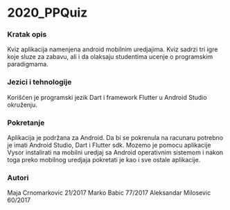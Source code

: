 # 2020_PPQuiz

### Kratak opis
Kviz aplikacija namenjena android mobilnim uredjajima. Kviz sadrzi tri igre koje sluze za zabavu, ali i da olaksaju studentima ucenje o programskim paradigmama.

### Jezici i tehnologije
Korišćen je programski jezik Dart i framework Flutter u Android Studio okruženju.

### Pokretanje
Aplikacija je podržana za Android. Da bi se pokrenula na racunaru potrebno je imati Android Studio, Dart i Flutter sdk. Mozemo je pomocu aplikacije Vysor instalirati na mobilni uredjaj sa Android operativnim sistemom i nakon toga preko mobilnog uredjaja pokretati je kao i sve ostale aplikacije. 

### Autori

Maja Crnomarkovic 21/2017
Marko Babic 77/2017
Aleksandar Milosevic 60/2017
